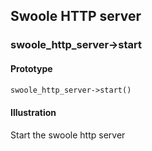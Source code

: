 ## Swoole HTTP server

### swoole_http_server->start

#### Prototype

```php
swoole_http_server->start()
```

#### Illustration

Start the swoole http server
